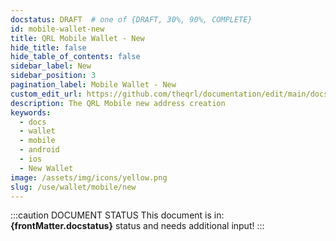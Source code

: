 ```yaml
---
docstatus: DRAFT  # one of {DRAFT, 30%, 90%, COMPLETE}
id: mobile-wallet-new
title: QRL Mobile Wallet - New
hide_title: false
hide_table_of_contents: false
sidebar_label: New
sidebar_position: 3
pagination_label: Mobile Wallet - New
custom_edit_url: https://github.com/theqrl/documentation/edit/main/docs/
description: The QRL Mobile new address creation
keywords:
  - docs
  - wallet
  - mobile
  - android
  - ios
  - New Wallet
image: /assets/img/icons/yellow.png
slug: /use/wallet/mobile/new
---
```


:::caution DOCUMENT STATUS 
<span>This document is in: <b>{frontMatter.docstatus}</b> status and needs additional input!</span>
:::